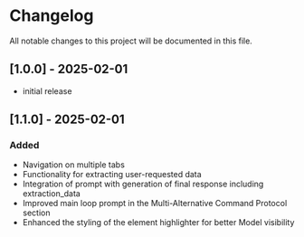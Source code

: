 # Changelog

All notable changes to this project will be documented in this file.

## [1.0.0] - 2025-02-01
- initial release

## [1.1.0] - 2025-02-01
### Added
- Navigation on multiple tabs
- Functionality for extracting user-requested data
- Integration of prompt with generation of final response including extraction_data
- Improved main loop prompt in the Multi-Alternative Command Protocol section
- Enhanced the styling of the element highlighter for better Model visibility

